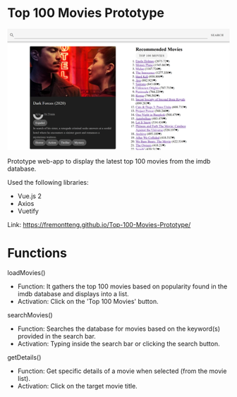 # Top 100 Movies Prototype

![Top 100 Movies](/images/preview.PNG)

Prototype web-app to display the latest top 100 movies from the imdb database. 

Used the following libraries:
- Vue.js 2
- Axios
- Vuetify

Link: https://fremontteng.github.io/Top-100-Movies-Prototype/

# Functions
loadMovies()
- Function: It gathers the top 100 movies based on popularity found in the imdb database and displays into a list.
- Activation: Click on the 'Top 100 Movies' button.

searchMovies()
- Function: Searches the database for movies based on the keyword(s) provided in the search bar.
- Activation: Typing inside the search bar or clicking the search button.

getDetails()
- Function: Get specific details of a movie when selected (from the movie list).
- Activation: Click on the target movie title.